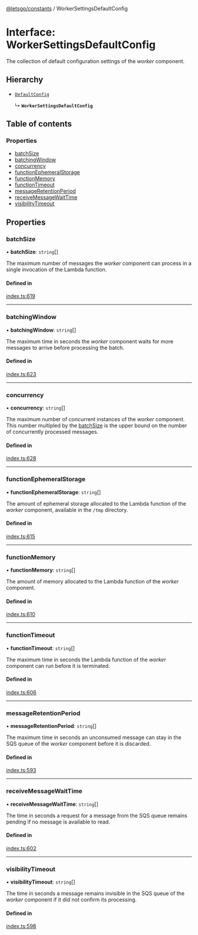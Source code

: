 [@letsgo/constants](../README.md) / WorkerSettingsDefaultConfig

# Interface: WorkerSettingsDefaultConfig

The collection of default configuration settings of the _worker_ component.

## Hierarchy

- [`DefaultConfig`](DefaultConfig.md)

  ↳ **`WorkerSettingsDefaultConfig`**

## Table of contents

### Properties

- [batchSize](WorkerSettingsDefaultConfig.md#batchsize)
- [batchingWindow](WorkerSettingsDefaultConfig.md#batchingwindow)
- [concurrency](WorkerSettingsDefaultConfig.md#concurrency)
- [functionEphemeralStorage](WorkerSettingsDefaultConfig.md#functionephemeralstorage)
- [functionMemory](WorkerSettingsDefaultConfig.md#functionmemory)
- [functionTimeout](WorkerSettingsDefaultConfig.md#functiontimeout)
- [messageRetentionPeriod](WorkerSettingsDefaultConfig.md#messageretentionperiod)
- [receiveMessageWaitTime](WorkerSettingsDefaultConfig.md#receivemessagewaittime)
- [visibilityTimeout](WorkerSettingsDefaultConfig.md#visibilitytimeout)

## Properties

### batchSize

• **batchSize**: `string`[]

The maximum number of messages the _worker_ component can process in a single invocation of the Lambda function.

#### Defined in

[index.ts:619](https://github.com/tjanczuk/letsgo/blob/c32fd97/packages/constants/src/index.ts#L619)

___

### batchingWindow

• **batchingWindow**: `string`[]

The maximum time in seconds the _worker_ component waits for more messages to arrive before processing the batch.

#### Defined in

[index.ts:623](https://github.com/tjanczuk/letsgo/blob/c32fd97/packages/constants/src/index.ts#L623)

___

### concurrency

• **concurrency**: `string`[]

The maximum number of concurrent instances of the _worker_ component.
This number multipled by the [batchSize](WorkerSettingsDefaultConfig.md#batchsize) is the upper bound on the number of concurrently processed messages.

#### Defined in

[index.ts:628](https://github.com/tjanczuk/letsgo/blob/c32fd97/packages/constants/src/index.ts#L628)

___

### functionEphemeralStorage

• **functionEphemeralStorage**: `string`[]

The amount of ephemeral storage allocated to the Lambda function of the _worker_ component, available
in the `/tmp` directory.

#### Defined in

[index.ts:615](https://github.com/tjanczuk/letsgo/blob/c32fd97/packages/constants/src/index.ts#L615)

___

### functionMemory

• **functionMemory**: `string`[]

The amount of memory allocated to the Lambda function of the _worker_ component.

#### Defined in

[index.ts:610](https://github.com/tjanczuk/letsgo/blob/c32fd97/packages/constants/src/index.ts#L610)

___

### functionTimeout

• **functionTimeout**: `string`[]

The maximum time in seconds the Lambda function of the _worker_ component can run before it is terminated.

#### Defined in

[index.ts:606](https://github.com/tjanczuk/letsgo/blob/c32fd97/packages/constants/src/index.ts#L606)

___

### messageRetentionPeriod

• **messageRetentionPeriod**: `string`[]

The maximum time in seconds an unconsumed message can stay in the SQS queue of the _worker_ component
before it is discarded.

#### Defined in

[index.ts:593](https://github.com/tjanczuk/letsgo/blob/c32fd97/packages/constants/src/index.ts#L593)

___

### receiveMessageWaitTime

• **receiveMessageWaitTime**: `string`[]

The time in seconds a request for a message from the SQS queue remains pending if no message is available to read.

#### Defined in

[index.ts:602](https://github.com/tjanczuk/letsgo/blob/c32fd97/packages/constants/src/index.ts#L602)

___

### visibilityTimeout

• **visibilityTimeout**: `string`[]

The time in seconds a message remains invisible in the SQS queue of the _worker_ component if it did not
confirm its processing.

#### Defined in

[index.ts:598](https://github.com/tjanczuk/letsgo/blob/c32fd97/packages/constants/src/index.ts#L598)
